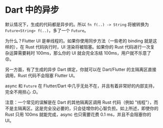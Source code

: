 # Dart 中的异步

默认情况下，生成的代码都是异步的。所以 `fn f(..) -> String` 将被转换为 `Future<String> f(..)`，多了一个
`Future`。

为什么？Flutter UI 是单线程的。如果你使用同步方法（一些老的 binding 就是这样的），在 Rust 代码执行时，UI 渲染将被阻塞。如果你的
Rust 代码进行一次复杂运算需要耗时 100ms，那么你的 UI 就会完全冻结 100ms，用户就不乐意了 😡。

另一方面，有了生成的异步 Dart 绑定，你就可以在 Dart/Flutter 的主隔离区直接调用，Rust 代码不会阻塞 Flutter UI。

async 和 `Future` 在 Flutter/Dart 中几乎无处不在，并且有着非常好的内部支持，完全不用担心 :D。

注意：一个常见的误解是在 Dart 的其他隔离区调用 Rust 代码（例如
"线程"），而不是主隔离区。这是完全没必要的，只会徒增你的心智负担。如上所述，即使你的 Rust 只用 100ms 就能完成，async 也只需要花费 0.1
ms，并且不会阻塞你的 UI。
